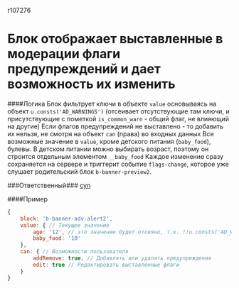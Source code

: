 r107276
# Блок отображает выставленные в модерации флаги предупреждений и дает возможность их изменить

####Логика
Блок фильтрует ключи в объекте `value` основываясь на объект `u.consts('AD_WARNINGS')` (отсеивает отсутствующие там ключи, и присутствующие с пометкой `is_common_warn` - общий флаг, не влияющий на другие)
Если флагов предупреждений не выставлено - то добавить их нельзя, не смотря на объект `can` (права) во входных данных
Все возможные значение в `value`, кроме детского питания (`baby_food`), булевы. В детском питании можно выбирать возраст, поэтому он строится отдельным элементом `__baby_food`
Каждое изменение сразу сохраняется на сервере и триггерит событие `flags-change`, которое уже слушает родительский блок `b-banner-preview2`.

###Ответственный###
[cyn](https://staff.yandex-team.ru/cyn)

####Пример
```javascript
{
    block: 'b-banner-adv-alert2',
    value: { // Текущее значение
        age: '12', // это значение будет отсеяно, т.к. !!u.consts('AD_WARNINGS').age.is_common_warn === true
        baby_food: '10'
    },
    can: { // Возможности пользователя
        addRemove: true, // Добавлять или удалять предупреждения
        edit: true // Редактировать выставленные флаги
    }
}
```

